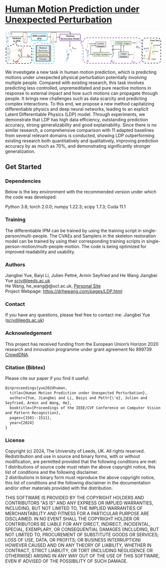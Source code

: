 # [Human Motion Prediction under Unexpected Perturbation](https://openaccess.thecvf.com/content/CVPR2024/papers/Yue_Human_Motion_Prediction_Under_Unexpected_Perturbation_CVPR_2024_paper.pdf)
![](https://github.com/realcrane/Human-Motion-Prediction-under-Unexpected-Perturbation/blob/main/images/model.png)

We investigate a new task in human motion prediction, which is predicting motions under unexpected physical perturbation potentially involving multiple people. Compared with existing research, this task involves predicting less controlled, unpremeditated and pure reactive motions in response to external impact and how such motions can propagate through people. It brings new challenges such as data scarcity and predicting complex interactions. To this end, we propose a new method capitalizing differentiable physics and deep neural networks, leading to an explicit Latent Differentiable Physics (LDP) model. Through experiments, we demonstrate that LDP has high data efficiency, outstanding prediction accuracy, strong generalizability and good explainability. Since there is no similar research, a comprehensive comparison with 11 adapted baselines from several relevant domains is conducted, showing LDP outperforming existing research both quantitatively and qualitatively, improving prediction accuracy by as much as 70%, and demonstrating significantly stronger generalization.

## Get Started
### Dependencies
Below is the key environment with the recommended version under which the code was developed:  
  
 Python 3.8; torch 2.0.0; numpy 1.22.3; scipy 1.7.3; Cuda 11.1  

### Training
The differentiable IPM can be trained by using the training script in single-person/multi-people. The CVAEs and Samplers in the skeleton restoration model can be trained by using their corresponding training scripts in single-person-motion/multi-people-motion. The code is being optimized for improved readability and usability.

### Authors  
Jiangbei Yue, Baiyi Li, Julien Pettré, Armin Seyfried and He Wang
Jiangbei Yue scjy@leeds.ac.uk  
He Wang, he_wang@@ucl.ac.uk, [Personal Site](http://drhewang.com/)  
Project Webpage: https://drhewang.com/pages/LDP.html

### Contact  
If you have any questions, please feel free to contact me: Jiangbei Yue (scjy@leeds.ac.uk)  

### Acknowledgement  
This project has received funding from the European Union’s Horizon 2020 research and innovation programme under grant agreement No 899739 [CrowdDNA](https://crowddna.eu/).  

### Citation (Bibtex)  
Please cite our paper if you find it useful:
```
@inproceedings{yue2024human,
  title={Human Motion Prediction under Unexpected Perturbation},
  author={Yue, Jiangbei and Li, Baiyi and Pettr{\'e}, Julien and Seyfried, Armin and Wang, He},
  booktitle={Proceedings of the IEEE/CVF Conference on Computer Vision and Pattern Recognition},
  pages={1501--1511},
  year={2024}
}
```

### License  
Copyright (c) 2024, The University of Leeds, UK. All rights reserved.  
Redistribution and use in source and binary forms, with or without modification, are permitted provided that the following conditions are met:    
 1 distributions of source code must retain the above copyright notice, this list of conditions and the following disclaimer.    
 2 distributions in binary form must reproduce the above copyright notice, this list of conditions and the following disclaimer in the documentation and/or other materials provided with the distribution.

THIS SOFTWARE IS PROVIDED BY THE COPYRIGHT HOLDERS AND CONTRIBUTORS "AS IS" AND ANY EXPRESS OR IMPLIED WARRANTIES, INCLUDING, BUT NOT LIMITED TO, THE IMPLIED WARRANTIES OF MERCHANTABILITY AND FITNESS FOR A PARTICULAR PURPOSE ARE DISCLAIMED. IN NO EVENT SHALL THE COPYRIGHT HOLDER OR CONTRIBUTORS BE LIABLE FOR ANY DIRECT, INDIRECT, INCIDENTAL, SPECIAL, EXEMPLARY, OR CONSEQUENTIAL DAMAGES (INCLUDING, BUT NOT LIMITED TO, PROCUREMENT OF SUBSTITUTE GOODS OR SERVICES; LOSS OF USE, DATA, OR PROFITS; OR BUSINESS INTERRUPTION) HOWEVER CAUSED AND ON ANY THEORY OF LIABILITY, WHETHER IN CONTRACT, STRICT LIABILITY, OR TORT (INCLUDING NEGLIGENCE OR OTHERWISE) ARISING IN ANY WAY OUT OF THE USE OF THIS SOFTWARE, EVEN IF ADVISED OF THE POSSIBILITY OF SUCH DAMAGE.
